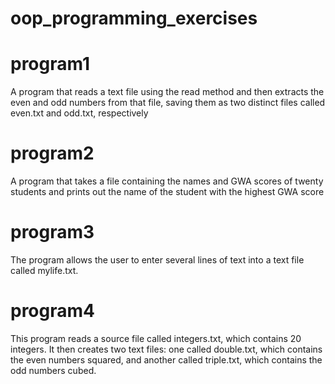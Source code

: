 # oop_programming_exercises
# program1
A program that reads a text file using the read method and then extracts the even and odd numbers from that file, saving them as two distinct files called even.txt and odd.txt, respectively
# program2
A program that takes a file containing the names and GWA scores of twenty students and prints out the name of the student with the highest GWA score
# program3
The program allows the user to enter several lines of text into a text file called mylife.txt.
# program4
This program reads a source file called integers.txt, which contains 20 integers. It then creates two text files: one called double.txt, which contains the even numbers squared, and another called triple.txt, which contains the odd numbers cubed.

